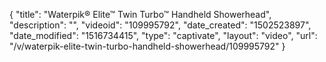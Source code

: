 {
    "title": "Waterpik&reg; Elite&trade; Twin Turbo&trade; Handheld Showerhead",
    "description": "",
    "videoid": "109995792",
    "date_created": "1502523897",
    "date_modified": "1516734415",
    "type": "captivate",
    "layout": "video",
    "url": "\/v\/waterpik-elite-twin-turbo-handheld-showerhead\/109995792"
}